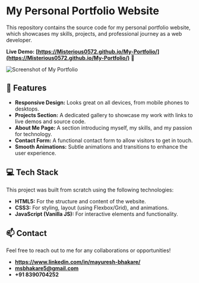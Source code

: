 # My Personal Portfolio Website

This repository contains the source code for my personal portfolio website, which showcases my skills, projects, and professional journey as a web developer.

**Live Demo:** **[https://Misterious0572.github.io/My-Portfolio/](https://Misterious0572.github.io/My-Portfolio/)** 🚀

![Screenshot of My Portfolio](./images/Screenshot2025-08-30115318.png)


## 🌟 Features

* **Responsive Design:** Looks great on all devices, from mobile phones to desktops.
* **Projects Section:** A dedicated gallery to showcase my work with links to live demos and source code.
* **About Me Page:** A section introducing myself, my skills, and my passion for technology.
* **Contact Form:** A functional contact form to allow visitors to get in touch.
* **Smooth Animations:** Subtle animations and transitions to enhance the user experience.

## 💻 Tech Stack

This project was built from scratch using the following technologies:

* **HTML5:** For the structure and content of the website.
* **CSS3:** For styling, layout (using Flexbox/Grid), and animations.
* **JavaScript (Vanilla JS):** For interactive elements and functionality.

## 📫 Contact

Feel free to reach out to me for any collaborations or opportunities!

* **https://www.linkedin.com/in/mayuresh-bhakare/**
* **msbhakare5@gmail.com**
* **+91 8390704252**
